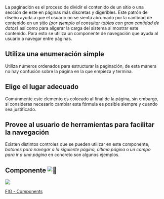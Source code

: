 La paginación es el proceso de dividir el contenido de un sitio o una sección de este en páginas más discretas y digeribles. Este patrón de diseño ayuda a que el usuario no se sienta abrumado por la cantidad de contenido en un sitio _(por ejemplo al consultar tablas con gran cantidad de datos)_ así como para aligerar la carga del sistema al mostrar este contenido. Para esto se utiliza un componente de navegación que ayuda al usuario a navegar entre páginas.

## Utiliza una enumeración simple

Utiliza números ordenados para estructurar la paginación, de esta manera no hay confusión sobre la página en la que empieza y termina.

## Elige el lugar adecuado

Comúnmente este elemento es colocado al final de la página, sin embargo, si consideras necesario cambiar esta fórmula es posible siempre y cuando sea justificado.

## Provee al usuario de herramientas para facilitar la navegación

Existen distintos controles que se pueden utilizar en este componente, _botones para navegar a la siguiente página, última página_ o _un campo para ir a una página_ en concreto son algunos ejemplos.

## Componente ![:link:](https://pf-emoji-service--cdn.us-east-1.prod.public.atl-paas.net/standard/caa27a19-fc09-4452-b2b4-a301552fd69c/64x64/1f517.png)

![](https://static.figma.com/uploads/b6df2735e4cb368306acf5480b50f96e69f96099)

[FIG - Components](https://www.figma.com/file/adTpzuue9VJyGt5D6bb45F/FIG---Components?node-id=2158%3A2465)